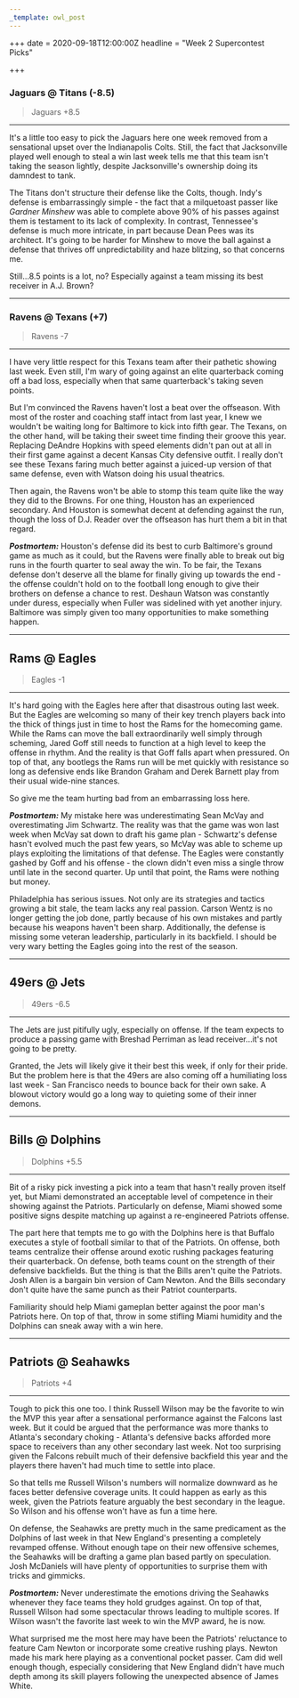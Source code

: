 ```yaml
---
_template: owl_post
---
```


+++
date = 2020-09-18T12:00:00Z
headline = "Week 2 Supercontest Picks"

+++
### Jaguars @ Titans (-8.5)

> Jaguars +8.5

***

It's a little too easy to pick the Jaguars here one week removed from a sensational upset over the Indianapolis Colts. Still, the fact that Jacksonville played well enough to steal a win last week tells me that this team isn't taking the season lightly, despite Jacksonville's ownership doing its damndest to tank.

The Titans don't structure their defense like the Colts, though. Indy's defense is embarrassingly simple - the fact that a milquetoast passer like _Gardner Minshew_ was able to complete above 90% of his passes against them is testament to its lack of complexity. In contrast, Tennessee's defense is much more intricate, in part because Dean Pees was its architect. It's going to be harder for Minshew to move the ball against a defense that thrives off unpredictability and haze blitzing, so that concerns me.

Still...8.5 points is a lot, no? Especially against a team missing its best receiver in A.J. Brown?

***

### Ravens @ Texans (+7)

> Ravens -7

***

I have very little respect for this Texans team after their pathetic showing last week. Even still, I'm wary of going against an elite quarterback coming off a bad loss, especially when that same quarterback's taking seven points.

But I'm convinced the Ravens haven't lost a beat over the offseason. With most of the roster and coaching staff intact from last year, I knew we wouldn't be waiting long for Baltimore to kick into fifth gear. The Texans, on the other hand, will be taking their sweet time finding their groove this year. Replacing DeAndre Hopkins with speed elements didn't pan out at all in their first game against a decent Kansas City defensive outfit. I really don't see these Texans faring much better against a juiced-up version of that same defense, even with Watson doing his usual theatrics.

Then again, the Ravens won't be able to stomp this team quite like the way they did to the Browns. For one thing, Houston has an experienced secondary. And Houston is somewhat decent at defending against the run, though the loss of D.J. Reader over the offseason has hurt them a bit in that regard.

**_Postmortem:_** Houston's defense did its best to curb Baltimore's ground game as much as it could, but the Ravens were finally able to break out big runs in the fourth quarter to seal away the win. To be fair, the Texans defense don't deserve all the blame for finally giving up towards the end - the offense couldn't hold on to the football long enough to give their brothers on defense a chance to rest. Deshaun Watson was constantly under duress, especially when Fuller was sidelined with yet another injury. Baltimore was simply given too many opportunities to make something happen.

***

## Rams @ Eagles

> Eagles -1

***

It's hard going with the Eagles here after that disastrous outing last week. But the Eagles are welcoming so many of their key trench players back into the thick of things just in time to host the Rams for the homecoming game. While the Rams can move the ball extraordinarily well simply through scheming, Jared Goff still needs to function at a high level to keep the offense in rhythm. And the reality is that Goff falls apart when pressured. On top of that, any bootlegs the Rams run will be met quickly with resistance so long as defensive ends like Brandon Graham and Derek Barnett play from their usual wide-nine stances.

So give me the team hurting bad from an embarrassing loss here.

**_Postmortem:_** My mistake here was underestimating Sean McVay and overestimating Jim Schwartz. The reality was that the game was won last week when McVay sat down to draft his game plan - Schwartz's defense hasn't evolved much the past few years, so McVay was able to scheme up plays exploiting the limitations of that defense. The Eagles were constantly gashed by Goff and his offense - the clown didn't even miss a single throw until late in the second quarter. Up until that point, the Rams were nothing but money.

Philadelphia has serious issues. Not only are its strategies and tactics growing a bit stale, the team lacks any real passion. Carson Wentz is no longer getting the job done, partly because of his own mistakes and partly because his weapons haven't been sharp. Additionally, the defense is missing some veteran leadership, particularly in its backfield. I should be very wary betting the Eagles going into the rest of the season.

***

## 49ers @ Jets

> 49ers -6.5

***

The Jets are just pitifully ugly, especially on offense. If the team expects to produce a passing game with Breshad Perriman as lead receiver...it's not going to be pretty.

Granted, the Jets will likely give it their best this week, if only for their pride. But the problem here is that the 49ers are also coming off a humiliating loss last week - San Francisco needs to bounce back for their own sake. A blowout victory would go a long way to quieting some of their inner demons.

***

## Bills @ Dolphins

> Dolphins +5.5

***

Bit of a risky pick investing a pick into a team that hasn't really proven itself yet, but Miami demonstrated an acceptable level of competence in their showing against the Patriots. Particularly on defense, Miami showed some positive signs despite matching up against a re-engineered Patriots offense.

The part here that tempts me to go with the Dolphins here is that Buffalo executes a style of football similar to that of the Patriots. On offense, both teams centralize their offense around exotic rushing packages featuring their quarterback. On defense, both teams count on the strength of their defensive backfields. But the thing is that the Bills aren't quite the Patriots. Josh Allen is a bargain bin version of Cam Newton. And the Bills secondary don't quite have the same punch as their Patriot counterparts.

Familiarity should help Miami gameplan better against the poor man's Patriots here. On top of that, throw in some stifling Miami humidity and the Dolphins can sneak away with a win here.

***

## Patriots @ Seahawks

> Patriots +4

***

Tough to pick this one too. I think Russell Wilson may be the favorite to win the MVP this year after a sensational performance against the Falcons last week. But it could be argued that the performance was more thanks to Atlanta's secondary choking - Atlanta's defensive backs afforded more space to receivers than any other secondary last week. Not too surprising given the Falcons rebuilt much of their defensive backfield this year and the players there haven't had much time to settle into place.

So that tells me Russell Wilson's numbers will normalize downward as he faces better defensive coverage units. It could happen as early as this week, given the Patriots feature arguably the best secondary in the league. So Wilson and his offense won't have as fun a time here.

On defense, the Seahawks are pretty much in the same predicament as the Dolphins of last week in that New England's presenting a completely revamped offense. Without enough tape on their new offensive schemes, the Seahawks will be drafting a game plan based partly on speculation. Josh McDaniels will have plenty of opportunities to surprise them with tricks and gimmicks.

**_Postmortem:_** Never underestimate the emotions driving the Seahawks whenever they face teams they hold grudges against. On top of that, Russell Wilson had some spectacular throws leading to multiple scores. If Wilson wasn't the favorite last week to win the MVP award, he is now.

What surprised me the most here may have been the Patriots' reluctance to feature Cam Newton or incorporate some creative rushing plays. Newton made his mark here playing as a conventional pocket passer. Cam did well enough though, especially considering that New England didn't have much depth among its skill players following the unexpected absence of James White.
